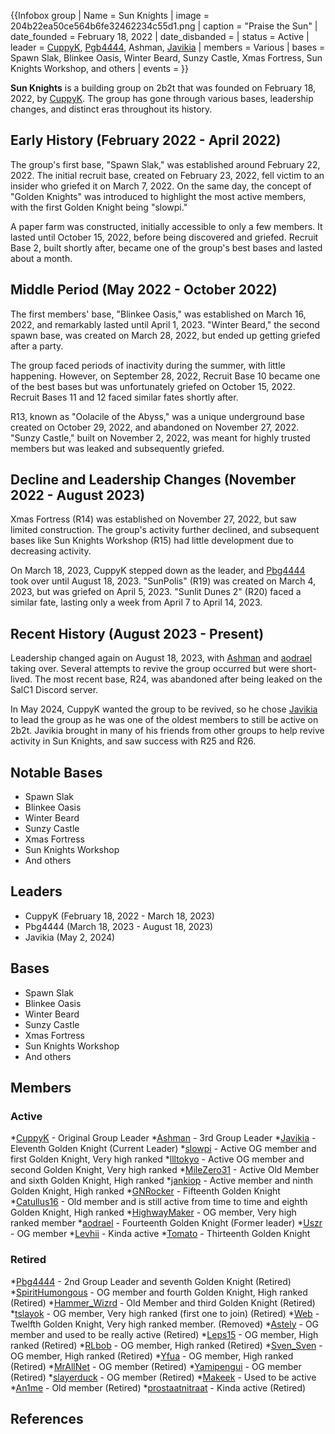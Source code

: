 {{Infobox group
| Name = Sun Knights
| image = 204b22ea50ce564b6fe32462234c55d1.png
| caption = "Praise the Sun"
| date_founded = February 18, 2022
| date_disbanded =
| status = Active
| leader = [CuppyK](https://2b2t.miraheze.org/wiki/CuppyK), [Pgb4444](https://2b2t.miraheze.org/wiki/Pgb4444), Ashman, [Javikia](https://2b2t.miraheze.org/wiki/Javikia)
| members = Various
| bases = Spawn Slak, Blinkee Oasis, Winter Beard, Sunzy Castle, Xmas Fortress, Sun Knights Workshop, and others
| events =
}}

**Sun Knights** is a building group on 2b2t that was founded on February 18, 2022, by [CuppyK](https://2b2t.miraheze.org/wiki/CuppyK). The group has gone through various bases, leadership changes, and distinct eras throughout its history.

## Early History (February 2022 - April 2022)
The group's first base, "Spawn Slak," was established around February 22, 2022. The initial recruit base, created on February 23, 2022, fell victim to an insider who griefed it on March 7, 2022. On the same day, the concept of "Golden Knights" was introduced to highlight the most active members, with the first Golden Knight being "slowpi."

A paper farm was constructed, initially accessible to only a few members. It lasted until October 15, 2022, before being discovered and griefed. Recruit Base 2, built shortly after, became one of the group's best bases and lasted about a month.

## Middle Period (May 2022 - October 2022)
The first members' base, "Blinkee Oasis," was established on March 16, 2022, and remarkably lasted until April 1, 2023. "Winter Beard," the second spawn base, was created on March 28, 2022, but ended up getting griefed after a party.

The group faced periods of inactivity during the summer, with little happening. However, on September 28, 2022, Recruit Base 10 became one of the best bases but was unfortunately griefed on October 15, 2022. Recruit Bases 11 and 12 faced similar fates shortly after.

R13, known as "Oolacile of the Abyss," was a unique underground base created on October 29, 2022, and abandoned on November 27, 2022. "Sunzy Castle," built on November 2, 2022, was meant for highly trusted members but was leaked and subsequently griefed.

## Decline and Leadership Changes (November 2022 - August 2023)
Xmas Fortress (R14) was established on November 27, 2022, but saw limited construction. The group's activity further declined, and subsequent bases like Sun Knights Workshop (R15) had little development due to decreasing activity.

On March 18, 2023, CuppyK stepped down as the leader, and [Pbg4444](https://2b2t.miraheze.org/wiki/Pbg4444) took over until August 18, 2023. "SunPolis" (R19) was created on March 4, 2023, but was griefed on April 5, 2023. "Sunlit Dunes 2" (R20) faced a similar fate, lasting only a week from April 7 to April 14, 2023.

## Recent History (August 2023 - Present)
Leadership changed again on August 18, 2023, with [Ashman](https://2b2t.miraheze.org/wiki/Ashman) and [aodrael](https://2b2t.miraheze.org/wiki/aodrael) taking over. Several attempts to revive the group occurred but were short-lived. The most recent base, R24, was abandoned after being leaked on the SalC1 Discord server.

In May 2024, CuppyK wanted the group to be revived, so he chose [Javikia](https://2b2t.miraheze.org/wiki/Javikia) to lead the group as he was one of the oldest members to still be active on 2b2t. Javikia brought in many of his friends from other groups to help revive activity in Sun Knights, and saw success with R25 and R26.

## Notable Bases
* Spawn Slak
* Blinkee Oasis
* Winter Beard
* Sunzy Castle
* Xmas Fortress
* Sun Knights Workshop
* And others

## Leaders
* CuppyK (February 18, 2022 - March 18, 2023)
* Pbg4444 (March 18, 2023 - August 18, 2023)
* Javikia (May 2, 2024)

## Bases
* Spawn Slak
* Blinkee Oasis
* Winter Beard
* Sunzy Castle
* Xmas Fortress
* Sun Knights Workshop
* And others

## Members
### Active
*[CuppyK](https://2b2t.miraheze.org/wiki/CuppyK) - Original Group Leader
*[Ashman](https://2b2t.miraheze.org/wiki/Ashman) - 3rd Group Leader
*[Javikia](https://2b2t.miraheze.org/wiki/Javikia) - Eleventh Golden Knight (Current Leader)
*[slowpi](https://2b2t.miraheze.org/wiki/slowpi) - Active OG member and first Golden Knight, Very high ranked
*[llltokyo](https://2b2t.miraheze.org/wiki/llltokyo) - Active OG member and second Golden Knight, Very high ranked
*[MileZero31](https://2b2t.miraheze.org/wiki/MileZero31) - Active Old Member and sixth Golden Knight, High ranked
*[jankiop](https://2b2t.miraheze.org/wiki/jankiop) - Active member and ninth Golden Knight, High ranked
*[GNRocker](https://2b2t.miraheze.org/wiki/GNRocker) - Fifteenth Golden Knight
*[Catullus16](https://2b2t.miraheze.org/wiki/Catullus16) - Old member and is still active from time to time and eighth Golden Knight, High ranked
*[HighwayMaker](https://2b2t.miraheze.org/wiki/HighwayMaker) - OG member, Very high ranked member
*[aodrael](https://2b2t.miraheze.org/wiki/aodrael) - Fourteenth Golden Knight (Former leader)
*[Uszr](https://2b2t.miraheze.org/wiki/Uszr) - OG member
*[Levhii](https://2b2t.miraheze.org/wiki/Levhii) - Kinda active
*[Tomato](https://2b2t.miraheze.org/wiki/Tomato) - Thirteenth Golden Knight

### Retired
*[Pbg4444](https://2b2t.miraheze.org/wiki/Pbg4444) - 2nd Group Leader and seventh Golden Knight (Retired)
*[SpiritHumongous](https://2b2t.miraheze.org/wiki/SpiritHumongous) - OG member and fourth Golden Knight, High ranked (Retired)
*[Hammer_Wizrd](https://2b2t.miraheze.org/wiki/Hammer_Wizrd) - Old Member and third Golden Knight (Retired)
*[tslayok](https://2b2t.miraheze.org/wiki/tslayok) - OG member, Very high ranked (first one to join) (Retired)
*[Web](https://2b2t.miraheze.org/wiki/Web) - Twelfth Golden Knight, Very high ranked member. (Removed)
*[Astely](https://2b2t.miraheze.org/wiki/Astely) - OG member and used to be really active (Retired)
*[Leps15](https://2b2t.miraheze.org/wiki/Leps15) - OG member, High ranked (Retired)
*[RLbob](https://2b2t.miraheze.org/wiki/RLbob) - OG member, High ranked (Retired)
*[Sven_Sven](https://2b2t.miraheze.org/wiki/Sven_Sven) - OG member, High ranked (Retired)
*[Yfua](https://2b2t.miraheze.org/wiki/Yfua) - OG member, High ranked (Retired)
*[MrAllNet](https://2b2t.miraheze.org/wiki/MrAllNet) - OG member (Retired)
*[Yamipengui](https://2b2t.miraheze.org/wiki/Yamipengui) - OG member (Retired)
*[slayerduck](https://2b2t.miraheze.org/wiki/slayerduck) - OG member (Retired)
*[Makeek](https://2b2t.miraheze.org/wiki/Makeek) - Used to be active
*[An1me](https://2b2t.miraheze.org/wiki/An1me) - Old member (Retired)
*[prostaatnitraat](https://2b2t.miraheze.org/wiki/Unknown) - Kinda active (Retired)

## References